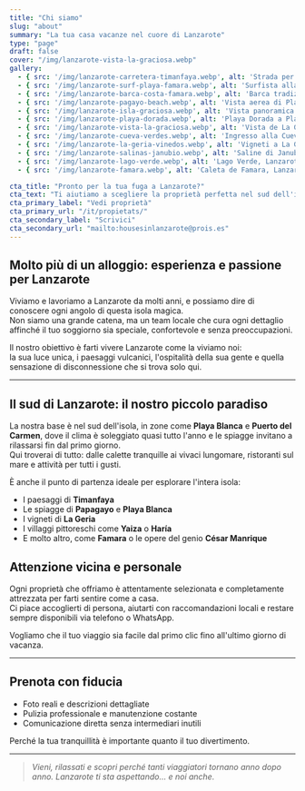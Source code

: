 ```yaml
---
title: "Chi siamo"
slug: "about"
summary: "La tua casa vacanze nel cuore di Lanzarote"
type: "page"
draft: false
cover: "/img/lanzarote-vista-la-graciosa.webp"
gallery:
  - { src: '/img/lanzarote-carretera-timanfaya.webp', alt: 'Strada per Timanfaya, Lanzarote' }
  - { src: '/img/lanzarote-surf-playa-famara.webp', alt: 'Surfista alla spiaggia di Famara, Lanzarote' }
  - { src: '/img/lanzarote-barca-costa-famara.webp', alt: 'Barca tradizionale sulla costa nord di Lanzarote' }
  - { src: '/img/lanzarote-pagayo-beach.webp', alt: 'Vista aerea di Playa Papagayo, Lanzarote' }
  - { src: '/img/lanzarote-isla-graciosa.webp', alt: 'Vista panoramica de La Graciosa da Lanzarote' }
  - { src: '/img/lanzarote-playa-dorada.webp', alt: 'Playa Dorada a Playa Blanca, Lanzarote' }
  - { src: '/img/lanzarote-vista-la-graciosa.webp', alt: 'Vista de La Graciosa dal Mirador del Río' }
  - { src: '/img/lanzarote-cueva-verdes.webp', alt: 'Ingresso alla Cueva de los Verdes, Lanzarote' }
  - { src: '/img/lanzarote-la-geria-vinedos.webp', alt: 'Vigneti a La Geria, Lanzarote' }
  - { src: '/img/lanzarote-salinas-janubio.webp', alt: 'Saline di Janubio, Lanzarote' }
  - { src: '/img/lanzarote-lago-verde.webp', alt: 'Lago Verde, Lanzarote' }
  - { src: '/img/lanzarote-famara.webp', alt: 'Caleta de Famara, Lanzarote' }

cta_title: "Pronto per la tua fuga a Lanzarote?"
cta_text: "Ti aiutiamo a scegliere la proprietà perfetta nel sud dell'isola: Playa Blanca e Puerto del Carmen."
cta_primary_label: "Vedi proprietà"
cta_primary_url: "/it/propietats/"
cta_secondary_label: "Scrivici"
cta_secondary_url: "mailto:housesinlanzarote@prois.es"
---
```


## Molto più di un alloggio: esperienza e passione per Lanzarote

Viviamo e lavoriamo a Lanzarote da molti anni, e possiamo dire di conoscere ogni angolo di questa isola magica.  
Non siamo una grande catena, ma un team locale che cura ogni dettaglio affinché il tuo soggiorno sia speciale, confortevole e senza preoccupazioni.

Il nostro obiettivo è farti vivere Lanzarote come la viviamo noi:  
la sua luce unica, i paesaggi vulcanici, l'ospitalità della sua gente e quella sensazione di disconnessione che si trova solo qui.

---

## Il sud di Lanzarote: il nostro piccolo paradiso

La nostra base è nel sud dell'isola, in zone come **Playa Blanca** e **Puerto del Carmen**, dove il clima è soleggiato quasi tutto l'anno e le spiagge invitano a rilassarsi fin dal primo giorno.  
Qui troverai di tutto: dalle calette tranquille ai vivaci lungomare, ristoranti sul mare e attività per tutti i gusti.

È anche il punto di partenza ideale per esplorare l'intera isola:  
- I paesaggi di **Timanfaya**  
- Le spiagge di **Papagayo** e **Playa Blanca**  
- I vigneti di **La Geria**  
- I villaggi pittoreschi come **Yaiza** o **Haría**  
- E molto altro, come **Famara** o le opere del genio **César Manrique**
<!--col-break-->

## Attenzione vicina e personale

Ogni proprietà che offriamo è attentamente selezionata e completamente attrezzata per farti sentire come a casa.  
Ci piace accoglierti di persona, aiutarti con raccomandazioni locali e restare sempre disponibili via telefono o WhatsApp.

Vogliamo che il tuo viaggio sia facile dal primo clic fino all'ultimo giorno di vacanza.

---

## Prenota con fiducia

- Foto reali e descrizioni dettagliate  
- Pulizia professionale e manutenzione costante  
- Comunicazione diretta senza intermediari inutili  

Perché la tua tranquillità è importante quanto il tuo divertimento.

---

> *Vieni, rilassati e scopri perché tanti viaggiatori tornano anno dopo anno. Lanzarote ti sta aspettando… e noi anche.*